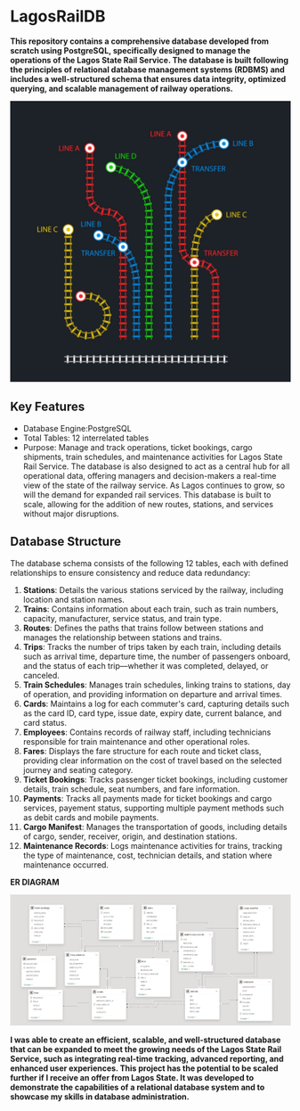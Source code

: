 # LagosRailDB
**This repository contains a comprehensive database developed from scratch using PostgreSQL, specifically designed to manage the operations of the Lagos State Rail Service. The database is built following the principles of relational database management systems (RDBMS) and includes a well-structured schema that ensures data integrity, optimized querying, and scalable management of railway operations.**

![Railway Illustration](https://github.com/Herola007/LagosRailDB/blob/main/Rail_service%20Illustration.jpg?raw=true)

## Key Features
- Database Engine:PostgreSQL
- Total Tables: 12 interrelated tables
- Purpose: Manage and track operations, ticket bookings, cargo shipments, train schedules, and maintenance activities for Lagos State Rail Service. The database is also designed to act as a central hub for all operational data, offering managers and decision-makers a real-time view of the state of the railway service. As Lagos continues to grow, so will the demand for expanded rail services. This database is built to scale, allowing for the addition of new routes, stations, and services without major disruptions. 

## Database Structure
The database schema consists of the following 12 tables, each with defined relationships to ensure consistency and reduce data redundancy:
1. **Stations**: Details the various stations serviced by the railway, including location and station names.
2. **Trains**: Contains information about each train, such as train numbers, capacity, manufacturer, service status, and train type.
3. **Routes**: Defines the paths that trains follow between stations and manages the relationship between stations and trains.
4. **Trips**: Tracks the number of trips taken by each train, including details such as arrival time, departure time, the number of passengers onboard, and the status of each trip—whether it was completed, delayed, or canceled.
5. **Train Schedules**: Manages train schedules, linking trains to stations, day of operation, and providing information on departure and arrival times.
6. **Cards**: Maintains a log for each commuter's card, capturing details such as the card ID, card type, issue date, expiry date, current balance, and card status.
7. **Employees**: Contains records of railway staff, including technicians responsible for train maintenance and other operational roles.
8. **Fares**: Displays the fare structure for each route and ticket class, providing clear information on the cost of travel based on the selected journey and seating category.
9. **Ticket Bookings**: Tracks passenger ticket bookings, including customer details, train schedule, seat numbers, and fare information.
10. **Payments**: Tracks all payments made for ticket bookings and cargo services, payement status, supporting multiple payment methods such as debit cards and mobile payments.
11. **Cargo Manifest**: Manages the transportation of goods, including details of cargo, sender, receiver, origin, and destination stations.
12. **Maintenance Records**: Logs maintenance activities for trains, tracking the type of maintenance, cost, technician details, and station where maintenance occurred.

**ER DIAGRAM**

![ER_DIAGRAM](https://github.com/Herola007/LagosRailDB/blob/main/ER%20DIAGRAM.png?raw=true)


**I was able to create an efficient, scalable, and well-structured database that can be expanded to meet the growing needs of the Lagos State Rail Service, such as integrating real-time tracking, advanced reporting, and enhanced user experiences. This project has the potential to be scaled further if I receive an offer from Lagos State. It was developed to demonstrate the capabilities of a relational database system and to showcase my skills in database administration.**

